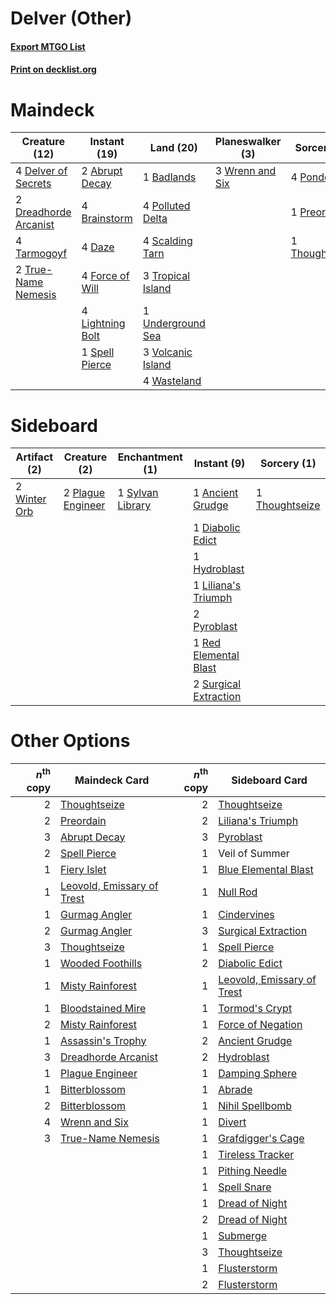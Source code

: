 # Delver (Other)

#### [Export MTGO List](../collection/Delver%20(Other)/Delver%20(Other).txt)
#### [Print on decklist.org](http://decklist.org/?deckmain=2%09Abrupt%20Decay%0A1%09Badlands%0A4%09Brainstorm%0A4%09Daze%0A4%09Delver%20of%20Secrets%0A2%09Dreadhorde%20Arcanist%0A4%09Force%20of%20Will%0A4%09Lightning%20Bolt%0A4%09Polluted%20Delta%0A4%09Ponder%0A1%09Preordain%0A4%09Scalding%20Tarn%0A1%09Spell%20Pierce%0A4%09Tarmogoyf%0A1%09Thoughtseize%0A3%09Tropical%20Island%0A2%09True-Name%20Nemesis%0A1%09Underground%20Sea%0A3%09Volcanic%20Island%0A4%09Wasteland%0A3%09Wrenn%20and%20Six&deckside=1%09Ancient%20Grudge%0A1%09Diabolic%20Edict%0A1%09Hydroblast%0A1%09Liliana's%20Triumph%0A2%09Plague%20Engineer%0A2%09Pyroblast%0A1%09Red%20Elemental%20Blast%0A2%09Surgical%20Extraction%0A1%09Sylvan%20Library%0A1%09Thoughtseize%0A2%09Winter%20Orb)
# Maindeck

|                                         Creature (12)                                          |                                      Instant (19)                                       |                                         Land (20)                                         |                                     Planeswalker (3)                                     |                                       Sorcery (6)                                       |
|------------------------------------------------------------------------------------------------|-----------------------------------------------------------------------------------------|-------------------------------------------------------------------------------------------|------------------------------------------------------------------------------------------|-----------------------------------------------------------------------------------------|
|4 [Delver of Secrets](http://gatherer.wizards.com/Pages/Card/Details.aspx?multiverseid=226749)  |2 [Abrupt Decay](http://gatherer.wizards.com/Pages/Card/Details.aspx?multiverseid=456061)|1 [Badlands](http://gatherer.wizards.com/Pages/Card/Details.aspx?multiverseid=878)         |3 [Wrenn and Six](http://gatherer.wizards.com/Pages/Card/Details.aspx?multiverseid=464166)|4 [Ponder](http://gatherer.wizards.com/Pages/Card/Details.aspx?multiverseid=451051)      |
|2 [Dreadhorde Arcanist](http://gatherer.wizards.com/Pages/Card/Details.aspx?multiverseid=461052)|4 [Brainstorm](http://gatherer.wizards.com/Pages/Card/Details.aspx?multiverseid=3897)    |4 [Polluted Delta](http://gatherer.wizards.com/Pages/Card/Details.aspx?multiverseid=405104)|                                                                                          |1 [Preordain](http://gatherer.wizards.com/Pages/Card/Details.aspx?multiverseid=405347)   |
|4 [Tarmogoyf](http://gatherer.wizards.com/Pages/Card/Details.aspx?multiverseid=136142)          |4 [Daze](http://gatherer.wizards.com/Pages/Card/Details.aspx?multiverseid=189255)        |4 [Scalding Tarn](http://gatherer.wizards.com/Pages/Card/Details.aspx?multiverseid=405107) |                                                                                          |1 [Thoughtseize](http://gatherer.wizards.com/Pages/Card/Details.aspx?multiverseid=438676)|
|2 [True-Name Nemesis](http://gatherer.wizards.com/Pages/Card/Details.aspx?multiverseid=446104)  |4 [Force of Will](http://gatherer.wizards.com/Pages/Card/Details.aspx?multiverseid=3107) |3 [Tropical Island](http://gatherer.wizards.com/Pages/Card/Details.aspx?multiverseid=884)  |                                                                                          |                                                                                         |
|                                                                                                |4 [Lightning Bolt](http://gatherer.wizards.com/Pages/Card/Details.aspx?multiverseid=806) |1 [Underground Sea](http://gatherer.wizards.com/Pages/Card/Details.aspx?multiverseid=886)  |                                                                                          |                                                                                         |
|                                                                                                |1 [Spell Pierce](http://gatherer.wizards.com/Pages/Card/Details.aspx?multiverseid=425876)|3 [Volcanic Island](http://gatherer.wizards.com/Pages/Card/Details.aspx?multiverseid=887)  |                                                                                          |                                                                                         |
|                                                                                                |                                                                                         |4 [Wasteland](http://gatherer.wizards.com/Pages/Card/Details.aspx?multiverseid=413790)     |                                                                                          |                                                                                         |


# Sideboard

|                                    Artifact (2)                                    |                                        Creature (2)                                        |                                     Enchantment (1)                                     |                                          Instant (9)                                           |                                       Sorcery (1)                                       |
|------------------------------------------------------------------------------------|--------------------------------------------------------------------------------------------|-----------------------------------------------------------------------------------------|------------------------------------------------------------------------------------------------|-----------------------------------------------------------------------------------------|
|2 [Winter Orb](http://gatherer.wizards.com/Pages/Card/Details.aspx?multiverseid=643)|2 [Plague Engineer](http://gatherer.wizards.com/Pages/Card/Details.aspx?multiverseid=464049)|1 [Sylvan Library](http://gatherer.wizards.com/Pages/Card/Details.aspx?multiverseid=2240)|1 [Ancient Grudge](http://gatherer.wizards.com/Pages/Card/Details.aspx?multiverseid=235600)     |1 [Thoughtseize](http://gatherer.wizards.com/Pages/Card/Details.aspx?multiverseid=438676)|
|                                                                                    |                                                                                            |                                                                                         |1 [Diabolic Edict](http://gatherer.wizards.com/Pages/Card/Details.aspx?multiverseid=442074)     |                                                                                         |
|                                                                                    |                                                                                            |                                                                                         |1 [Hydroblast](http://gatherer.wizards.com/Pages/Card/Details.aspx?multiverseid=3915)           |                                                                                         |
|                                                                                    |                                                                                            |                                                                                         |1 [Liliana's Triumph](http://gatherer.wizards.com/Pages/Card/Details.aspx?multiverseid=461025)  |                                                                                         |
|                                                                                    |                                                                                            |                                                                                         |2 [Pyroblast](http://gatherer.wizards.com/Pages/Card/Details.aspx?multiverseid=4083)            |                                                                                         |
|                                                                                    |                                                                                            |                                                                                         |1 [Red Elemental Blast](http://gatherer.wizards.com/Pages/Card/Details.aspx?multiverseid=814)   |                                                                                         |
|                                                                                    |                                                                                            |                                                                                         |2 [Surgical Extraction](http://gatherer.wizards.com/Pages/Card/Details.aspx?multiverseid=397706)|                                                                                         |


# Other Options

|*n*<sup>th</sup> copy|                                            Maindeck Card                                            |*n*<sup>th</sup> copy|                                           Sideboard Card                                            |
|--------------------:|-----------------------------------------------------------------------------------------------------|--------------------:|-----------------------------------------------------------------------------------------------------|
|                    2|[Thoughtseize](http://gatherer.wizards.com/Pages/Card/Details.aspx?multiverseid=438676)              |                    2|[Thoughtseize](http://gatherer.wizards.com/Pages/Card/Details.aspx?multiverseid=438676)              |
|                    2|[Preordain](http://gatherer.wizards.com/Pages/Card/Details.aspx?multiverseid=405347)                 |                    2|[Liliana's Triumph](http://gatherer.wizards.com/Pages/Card/Details.aspx?multiverseid=461025)         |
|                    3|[Abrupt Decay](http://gatherer.wizards.com/Pages/Card/Details.aspx?multiverseid=456061)              |                    3|[Pyroblast](http://gatherer.wizards.com/Pages/Card/Details.aspx?multiverseid=4083)                   |
|                    2|[Spell Pierce](http://gatherer.wizards.com/Pages/Card/Details.aspx?multiverseid=425876)              |                    1|Veil of Summer                                                                                       |
|                    1|[Fiery Islet](http://gatherer.wizards.com/Pages/Card/Details.aspx?multiverseid=464187)               |                    1|[Blue Elemental Blast](http://gatherer.wizards.com/Pages/Card/Details.aspx?multiverseid=694)         |
|                    1|[Leovold, Emissary of Trest](http://gatherer.wizards.com/Pages/Card/Details.aspx?multiverseid=416834)|                    1|[Null Rod](http://gatherer.wizards.com/Pages/Card/Details.aspx?multiverseid=383034)                  |
|                    1|[Gurmag Angler](http://gatherer.wizards.com/Pages/Card/Details.aspx?multiverseid=391850)             |                    1|[Cindervines](http://gatherer.wizards.com/Pages/Card/Details.aspx?multiverseid=457305)               |
|                    2|[Gurmag Angler](http://gatherer.wizards.com/Pages/Card/Details.aspx?multiverseid=391850)             |                    3|[Surgical Extraction](http://gatherer.wizards.com/Pages/Card/Details.aspx?multiverseid=397706)       |
|                    3|[Thoughtseize](http://gatherer.wizards.com/Pages/Card/Details.aspx?multiverseid=438676)              |                    1|[Spell Pierce](http://gatherer.wizards.com/Pages/Card/Details.aspx?multiverseid=425876)              |
|                    1|[Wooded Foothills](http://gatherer.wizards.com/Pages/Card/Details.aspx?multiverseid=405116)          |                    2|[Diabolic Edict](http://gatherer.wizards.com/Pages/Card/Details.aspx?multiverseid=442074)            |
|                    1|[Misty Rainforest](http://gatherer.wizards.com/Pages/Card/Details.aspx?multiverseid=405102)          |                    1|[Leovold, Emissary of Trest](http://gatherer.wizards.com/Pages/Card/Details.aspx?multiverseid=416834)|
|                    1|[Bloodstained Mire](http://gatherer.wizards.com/Pages/Card/Details.aspx?multiverseid=405094)         |                    1|[Tormod's Crypt](http://gatherer.wizards.com/Pages/Card/Details.aspx?multiverseid=389723)            |
|                    2|[Misty Rainforest](http://gatherer.wizards.com/Pages/Card/Details.aspx?multiverseid=405102)          |                    1|[Force of Negation](http://gatherer.wizards.com/Pages/Card/Details.aspx?multiverseid=464001)         |
|                    1|[Assassin's Trophy](http://gatherer.wizards.com/Pages/Card/Details.aspx?multiverseid=452902)         |                    2|[Ancient Grudge](http://gatherer.wizards.com/Pages/Card/Details.aspx?multiverseid=235600)            |
|                    3|[Dreadhorde Arcanist](http://gatherer.wizards.com/Pages/Card/Details.aspx?multiverseid=461052)       |                    2|[Hydroblast](http://gatherer.wizards.com/Pages/Card/Details.aspx?multiverseid=3915)                  |
|                    1|[Plague Engineer](http://gatherer.wizards.com/Pages/Card/Details.aspx?multiverseid=464049)           |                    1|[Damping Sphere](http://gatherer.wizards.com/Pages/Card/Details.aspx?multiverseid=443101)            |
|                    1|[Bitterblossom](http://gatherer.wizards.com/Pages/Card/Details.aspx?multiverseid=397701)             |                    1|[Abrade](http://gatherer.wizards.com/Pages/Card/Details.aspx?multiverseid=430772)                    |
|                    2|[Bitterblossom](http://gatherer.wizards.com/Pages/Card/Details.aspx?multiverseid=397701)             |                    1|[Nihil Spellbomb](http://gatherer.wizards.com/Pages/Card/Details.aspx?multiverseid=442215)           |
|                    4|[Wrenn and Six](http://gatherer.wizards.com/Pages/Card/Details.aspx?multiverseid=464166)             |                    1|[Divert](http://gatherer.wizards.com/Pages/Card/Details.aspx?multiverseid=429872)                    |
|                    3|[True-Name Nemesis](http://gatherer.wizards.com/Pages/Card/Details.aspx?multiverseid=446104)         |                    1|[Grafdigger's Cage](http://gatherer.wizards.com/Pages/Card/Details.aspx?multiverseid=278452)         |
|                     |                                                                                                     |                    1|[Tireless Tracker](http://gatherer.wizards.com/Pages/Card/Details.aspx?multiverseid=409997)          |
|                     |                                                                                                     |                    1|[Pithing Needle](http://gatherer.wizards.com/Pages/Card/Details.aspx?multiverseid=129526)            |
|                     |                                                                                                     |                    1|[Spell Snare](http://gatherer.wizards.com/Pages/Card/Details.aspx?multiverseid=446100)               |
|                     |                                                                                                     |                    1|[Dread of Night](http://gatherer.wizards.com/Pages/Card/Details.aspx?multiverseid=14580)             |
|                     |                                                                                                     |                    2|[Dread of Night](http://gatherer.wizards.com/Pages/Card/Details.aspx?multiverseid=14580)             |
|                     |                                                                                                     |                    1|[Submerge](http://gatherer.wizards.com/Pages/Card/Details.aspx?multiverseid=21296)                   |
|                     |                                                                                                     |                    3|[Thoughtseize](http://gatherer.wizards.com/Pages/Card/Details.aspx?multiverseid=438676)              |
|                     |                                                                                                     |                    1|[Flusterstorm](http://gatherer.wizards.com/Pages/Card/Details.aspx?multiverseid=228255)              |
|                     |                                                                                                     |                    2|[Flusterstorm](http://gatherer.wizards.com/Pages/Card/Details.aspx?multiverseid=228255)              |

